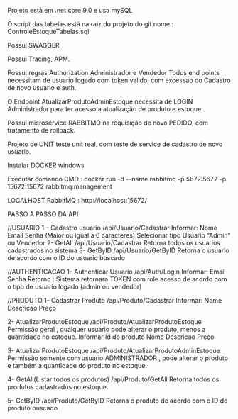Projeto está em .net core 9.0 e usa mySQL

O script das tabelas está na raiz do projeto do git nome : ControleEstoqueTabelas.sql

Possui SWAGGER

Possui Tracing, APM.

Possui regras Authorization Administrador e Vendedor
Todos end points necessitam de usuario logado com token valido, com excessao do Cadastro de novo usuario e auth.

O Endpoint AtualizarProdutoAdminEstoque necessita de LOGIN Administrador para ter acesso a atualização de produto e estoque.

Possui microservice RABBITMQ na requisição de novo PEDIDO, com tratamento de rollback.

Projeto de UNIT teste unit real, com teste de service de cadastro de novo usuario.

Instalar DOCKER windows

Executar comando CMD : docker run -d --name rabbitmq -p 5672:5672 -p 15672:15672 rabbitmq:management

LOCALHOST RabbitMQ : http://localhost:15672/

PASSO A PASSO DA API

//USUARIO
1 – Cadastro usuario                    /api/Usuario/Cadastrar
Informar:
Nome
Email
Senha (Maior ou igual a 6 caracteres)
Selecionar tipo Usuario “Admin” ou Vendedor
2- GetAll                                                /api/Usuario/Cadastrar
Retorna todos os usuarios cadastrados no sistema
3- GetByID        /api/Usuario/GetByID
Retorna o usuario de acordo com o ID do usuario buscado 

//AUTHENTICACAO
1– Authenticar Usuario              /api/Auth/Login
Informar:
Email
Senha
Retorno : Sistema retornara TOKEN com role acesso de acordo com o tipo de usuario logado (admin ou vendedor)

//PRODUTO
1- Cadastrar Produto                 /api/Produto/Cadastrar
Informar:
Nome
Descricao
Preço

2- AtualizarProdutoEstoque      /api/Produto/AtualizarProdutoEstoque
Permissão geral , qualquer usuario pode alterar o produto, menos a quantidade no estoque.
Informar
Id do produto
Nome
Descricao
Preço

3- AtualizarProdutoEstoque      /api/Produto/AtualizarProdutoAdminEstoque
Permissão somente com usuario ADMINISTRADOR , pode alterar o produto e também a quantidade do produto no estoque.

4- GetAll(Listar todos os produtos)   /api/Produto/GetAll
Retorna todos os produtos cadastrados no estoque.

5- GetByID                   /api/Produto/GetByID
Retorna o produto de acordo com o ID do produto buscado 

